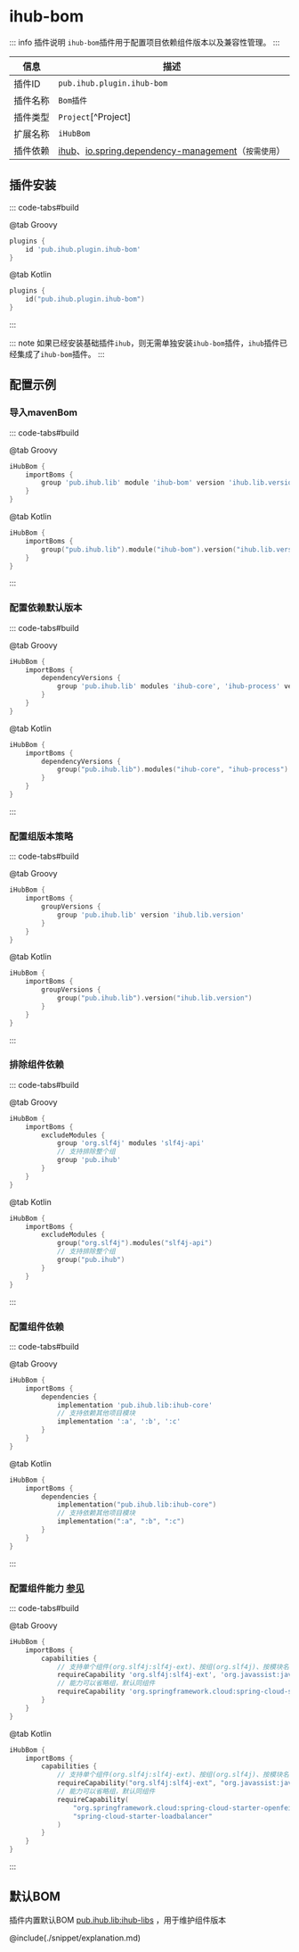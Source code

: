 # ihub-bom

::: info 插件说明
`ihub-bom`插件用于配置项目依赖组件版本以及兼容性管理。
:::

| 信息 | 描述 |
|------|------|
| 插件ID | `pub.ihub.plugin.ihub-bom` |
| 插件名称 | `Bom插件` |
| 插件类型 | `Project`[^Project] |
| 扩展名称 | `iHubBom` |
| 插件依赖 | [ihub](iHub)、[io.spring.dependency-management](https://github.com/spring-gradle-plugins/dependency-management-plugin)（`按需使用`） |

## 插件安装

::: code-tabs#build

@tab Groovy

```groovy
plugins {
    id 'pub.ihub.plugin.ihub-bom'
}
```

@tab Kotlin

```kotlin
plugins {
    id("pub.ihub.plugin.ihub-bom")
}
```

:::

::: note
如果已经安装基础插件`ihub`，则无需单独安装`ihub-bom`插件，`ihub`插件已经集成了`ihub-bom`插件。
:::

## 配置示例

### 导入mavenBom

::: code-tabs#build

@tab Groovy

```groovy
iHubBom {
    importBoms {
        group 'pub.ihub.lib' module 'ihub-bom' version 'ihub.lib.version'
    }
}
```

@tab Kotlin

```kotlin
iHubBom {
    importBoms {
        group("pub.ihub.lib").module("ihub-bom").version("ihub.lib.version")
    }
}
```

:::

### 配置依赖默认版本

::: code-tabs#build

@tab Groovy

```groovy
iHubBom {
    importBoms {
        dependencyVersions {
            group 'pub.ihub.lib' modules 'ihub-core', 'ihub-process' version 'ihub.lib.version'
        }
    }
}
```

@tab Kotlin

```kotlin
iHubBom {
    importBoms {
        dependencyVersions {
            group("pub.ihub.lib").modules("ihub-core", "ihub-process").version("ihub.lib.version")
        }
    }
}
```

:::

### 配置组版本策略

::: code-tabs#build

@tab Groovy

```groovy
iHubBom {
    importBoms {
        groupVersions {
            group 'pub.ihub.lib' version 'ihub.lib.version'
        }
    }
}
```

@tab Kotlin

```kotlin
iHubBom {
    importBoms {
        groupVersions {
            group("pub.ihub.lib").version("ihub.lib.version")
        }
    }
}
```

:::

### 排除组件依赖

::: code-tabs#build

@tab Groovy

```groovy
iHubBom {
    importBoms {
        excludeModules {
            group 'org.slf4j' modules 'slf4j-api'
            // 支持排除整个组
            group 'pub.ihub'
        }
    }
}
```

@tab Kotlin

```kotlin
iHubBom {
    importBoms {
        excludeModules {
            group("org.slf4j").modules("slf4j-api")
            // 支持排除整个组
            group("pub.ihub")
        }
    }
}
```

:::

### 配置组件依赖

::: code-tabs#build

@tab Groovy

```groovy
iHubBom {
    importBoms {
        dependencies {
            implementation 'pub.ihub.lib:ihub-core'
            // 支持依赖其他项目模块
            implementation ':a', ':b', ':c'
        }
    }
}
```

@tab Kotlin

```kotlin
iHubBom {
    importBoms {
        dependencies {
            implementation("pub.ihub.lib:ihub-core")
            // 支持依赖其他项目模块
            implementation(":a", ":b", ":c")
        }
    }
}
```

:::

### 配置组件能力 [参见](https://docs.gradle.org/current/userguide/feature_variants.html#sec::consuming_feature_variants)

::: code-tabs#build

@tab Groovy

```groovy
iHubBom {
    importBoms {
        capabilities {
            // 支持单个组件(org.slf4j:slf4j-ext)、按组(org.slf4j)、按模块名(slf4j-ext)进行配置
            requireCapability 'org.slf4j:slf4j-ext', 'org.javassist:javassist'
            // 能力可以省略组，默认同组件
            requireCapability 'org.springframework.cloud:spring-cloud-starter-openfeign', 'spring-cloud-starter-loadbalancer'
        }
    }
}
```

@tab Kotlin

```kotlin
iHubBom {
    importBoms {
        capabilities {
            // 支持单个组件(org.slf4j:slf4j-ext)、按组(org.slf4j)、按模块名(slf4j-ext)进行配置
            requireCapability("org.slf4j:slf4j-ext", "org.javassist:javassist")
            // 能力可以省略组，默认同组件
            requireCapability(
                "org.springframework.cloud:spring-cloud-starter-openfeign",
                "spring-cloud-starter-loadbalancer"
            )
        }
    }
}
```

:::

## 默认BOM

插件内置默认BOM [pub.ihub.lib:ihub-libs](https://mvnrepository.com/artifact/pub.ihub.lib/ihub-libs) ，用于维护组件版本

@include(./snippet/explanation.md)
